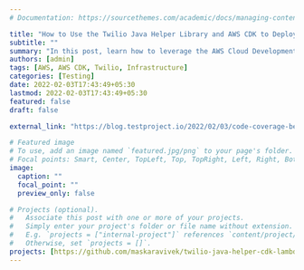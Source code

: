 ```yaml
---
# Documentation: https://sourcethemes.com/academic/docs/managing-content/

title: "How to Use the Twilio Java Helper Library and AWS CDK to Deploy AWS Lambda Functions"
subtitle: ""
summary: "In this post, learn how to leverage the AWS Cloud Development Kit (CDK) to build and deploy a serverless AWS Lambda function that uses Twilio’s Programmable SMS API to send SMS to users."
authors: [admin]
tags: [AWS, AWS CDK, Twilio, Infrastructure]
categories: [Testing]
date: 2022-02-03T17:43:49+05:30
lastmod: 2022-02-03T17:43:49+05:30
featured: false
draft: false

external_link: "https://blog.testproject.io/2022/02/03/code-coverage-best-practices-for-frontend-apps/"

# Featured image
# To use, add an image named `featured.jpg/png` to your page's folder.
# Focal points: Smart, Center, TopLeft, Top, TopRight, Left, Right, BottomLeft, Bottom, BottomRight.
image:
  caption: ""
  focal_point: ""
  preview_only: false

# Projects (optional).
#   Associate this post with one or more of your projects.
#   Simply enter your project's folder or file name without extension.
#   E.g. `projects = ["internal-project"]` references `content/project/deep-learning/index.md`.
#   Otherwise, set `projects = []`.
projects: [https://github.com/maskaravivek/twilio-java-helper-cdk-lambda]
---
```

